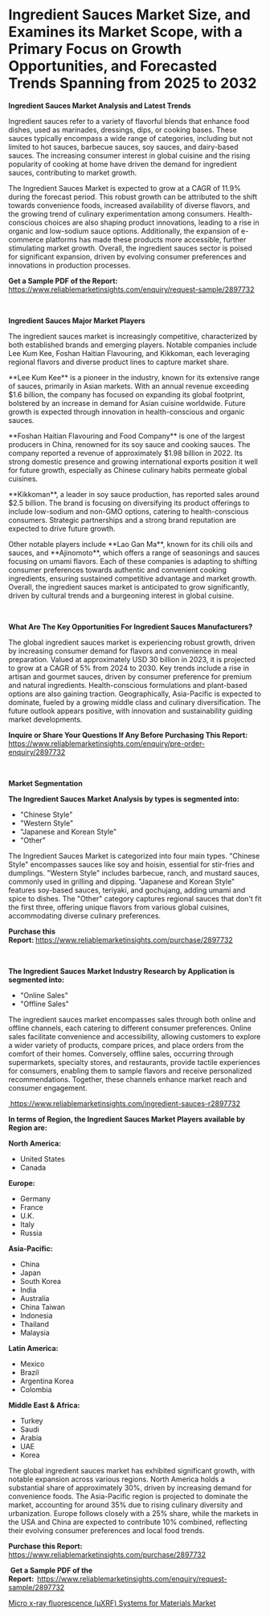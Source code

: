 <p><h1>Ingredient Sauces Market Size, and Examines its Market Scope, with a Primary Focus on Growth Opportunities, and Forecasted Trends Spanning from 2025 to 2032</h1></p><p><strong>Ingredient Sauces Market Analysis and Latest Trends</strong></p>
<p><p>Ingredient sauces refer to a variety of flavorful blends that enhance food dishes, used as marinades, dressings, dips, or cooking bases. These sauces typically encompass a wide range of categories, including but not limited to hot sauces, barbecue sauces, soy sauces, and dairy-based sauces. The increasing consumer interest in global cuisine and the rising popularity of cooking at home have driven the demand for ingredient sauces, contributing to market growth.</p><p>The Ingredient Sauces Market is expected to grow at a CAGR of 11.9% during the forecast period. This robust growth can be attributed to the shift towards convenience foods, increased availability of diverse flavors, and the growing trend of culinary experimentation among consumers. Health-conscious choices are also shaping product innovations, leading to a rise in organic and low-sodium sauce options. Additionally, the expansion of e-commerce platforms has made these products more accessible, further stimulating market growth. Overall, the ingredient sauces sector is poised for significant expansion, driven by evolving consumer preferences and innovations in production processes.</p></p>
<p><strong>Get a Sample PDF of the Report:&nbsp;</strong> <a href="https://www.reliablemarketinsights.com/enquiry/request-sample/2897732?utm_campaign=3032&utm_medium=2&utm_source=Github&utm_content=ia&utm_term=15032025&utm_id=ingredient-sauces">https://www.reliablemarketinsights.com/enquiry/request-sample/2897732</a></p>
<p>&nbsp;</p>
<p><strong>Ingredient Sauces Major Market Players</strong></p>
<p><p>The ingredient sauces market is increasingly competitive, characterized by both established brands and emerging players. Notable companies include Lee Kum Kee, Foshan Haitian Flavouring, and Kikkoman, each leveraging regional flavors and diverse product lines to capture market share.</p><p>**Lee Kum Kee** is a pioneer in the industry, known for its extensive range of sauces, primarily in Asian markets. With an annual revenue exceeding $1.6 billion, the company has focused on expanding its global footprint, bolstered by an increase in demand for Asian cuisine worldwide. Future growth is expected through innovation in health-conscious and organic sauces.</p><p>**Foshan Haitian Flavouring and Food Company** is one of the largest producers in China, renowned for its soy sauce and cooking sauces. The company reported a revenue of approximately $1.98 billion in 2022. Its strong domestic presence and growing international exports position it well for future growth, especially as Chinese culinary habits permeate global cuisines.</p><p>**Kikkoman**, a leader in soy sauce production, has reported sales around $2.5 billion. The brand is focusing on diversifying its product offerings to include low-sodium and non-GMO options, catering to health-conscious consumers. Strategic partnerships and a strong brand reputation are expected to drive future growth.</p><p>Other notable players include **Lao Gan Ma**, known for its chili oils and sauces, and **Ajinomoto**, which offers a range of seasonings and sauces focusing on umami flavors. Each of these companies is adapting to shifting consumer preferences towards authentic and convenient cooking ingredients, ensuring sustained competitive advantage and market growth. Overall, the ingredient sauces market is anticipated to grow significantly, driven by cultural trends and a burgeoning interest in global cuisine.</p></p>
<p>&nbsp;</p>
<p><strong>What Are The Key Opportunities For Ingredient Sauces Manufacturers?</strong></p>
<p><p>The global ingredient sauces market is experiencing robust growth, driven by increasing consumer demand for flavors and convenience in meal preparation. Valued at approximately USD 30 billion in 2023, it is projected to grow at a CAGR of 5% from 2024 to 2030. Key trends include a rise in artisan and gourmet sauces, driven by consumer preference for premium and natural ingredients. Health-conscious formulations and plant-based options are also gaining traction. Geographically, Asia-Pacific is expected to dominate, fueled by a growing middle class and culinary diversification. The future outlook appears positive, with innovation and sustainability guiding market developments.</p></p>
<p><strong>Inquire or Share Your Questions If Any Before Purchasing This Report:</strong> <a href="https://www.reliablemarketinsights.com/enquiry/pre-order-enquiry/2897732?utm_campaign=3032&utm_medium=2&utm_source=Github&utm_content=ia&utm_term=15032025&utm_id=ingredient-sauces">https://www.reliablemarketinsights.com/enquiry/pre-order-enquiry/2897732</a></p>
<p>&nbsp;</p>
<p><strong>Market Segmentation</strong></p>
<p><strong>The Ingredient Sauces Market Analysis by types is segmented into:</strong></p>
<p><ul><li>"Chinese Style"</li><li>"Western Style"</li><li>"Japanese and Korean Style"</li><li>"Other"</li></ul></p>
<p><p>The Ingredient Sauces Market is categorized into four main types. "Chinese Style" encompasses sauces like soy and hoisin, essential for stir-fries and dumplings. "Western Style" includes barbecue, ranch, and mustard sauces, commonly used in grilling and dipping. "Japanese and Korean Style" features soy-based sauces, teriyaki, and gochujang, adding umami and spice to dishes. The "Other" category captures regional sauces that don't fit the first three, offering unique flavors from various global cuisines, accommodating diverse culinary preferences.</p></p>
<p><strong>Purchase this Report:&nbsp;</strong><a href="https://www.reliablemarketinsights.com/purchase/2897732?utm_campaign=3032&utm_medium=2&utm_source=Github&utm_content=ia&utm_term=15032025&utm_id=ingredient-sauces">https://www.reliablemarketinsights.com/purchase/2897732</a></p>
<p>&nbsp;</p>
<p><strong>The Ingredient Sauces Market Industry Research by Application is segmented into:</strong></p>
<p><ul><li>"Online Sales"</li><li>"Offline Sales"</li></ul></p>
<p><p>The ingredient sauces market encompasses sales through both online and offline channels, each catering to different consumer preferences. Online sales facilitate convenience and accessibility, allowing customers to explore a wider variety of products, compare prices, and place orders from the comfort of their homes. Conversely, offline sales, occurring through supermarkets, specialty stores, and restaurants, provide tactile experiences for consumers, enabling them to sample flavors and receive personalized recommendations. Together, these channels enhance market reach and consumer engagement.</p></p>
<p><a href="https://www.reliablemarketinsights.com/ingredient-sauces-r2897732?utm_campaign=3032&utm_medium=2&utm_source=Github&utm_content=ia&utm_term=15032025&utm_id=ingredient-sauces">&nbsp;https://www.reliablemarketinsights.com/ingredient-sauces-r2897732</a></p>
<p><strong>In terms of Region, the Ingredient Sauces Market Players available by Region are:</strong></p>
<p>
    <p> <strong> North America: </strong>
        <ul>
            <li>United States</li>
            <li>Canada</li>
        </ul>
        </p> 
    <p> <strong> Europe: </strong>
        <ul>
            <li>Germany</li>
            <li>France</li>
            <li>U.K.</li>
            <li>Italy</li>
            <li>Russia</li>
        </ul>
        </p> 
    <p> <strong> Asia-Pacific: </strong>
        <ul>
            <li>China</li>
            <li>Japan</li>
            <li>South Korea</li>
            <li>India</li>
            <li>Australia</li>
            <li>China Taiwan</li>
            <li>Indonesia</li>
            <li>Thailand</li>
            <li>Malaysia</li>
        </ul>
        </p> 
    <p> <strong> Latin America: </strong>
        <ul>
            <li>Mexico</li>
            <li>Brazil</li>
            <li>Argentina Korea</li>
            <li>Colombia</li>
        </ul>
        </p> 
    <p> <strong> Middle East & Africa: </strong>
        <ul>
            <li>Turkey</li>
            <li>Saudi</li>
            <li>Arabia</li>
            <li>UAE</li>
            <li>Korea</li>
        </ul>
    </p>
    </p>
<p><p>The global ingredient sauces market has exhibited significant growth, with notable expansion across various regions. North America holds a substantial share of approximately 30%, driven by increasing demand for convenience foods. The Asia-Pacific region is projected to dominate the market, accounting for around 35% due to rising culinary diversity and urbanization. Europe follows closely with a 25% share, while the markets in the USA and China are expected to contribute 10% combined, reflecting their evolving consumer preferences and local food trends.</p></p>
<p><strong>Purchase this Report: </strong><a href="https://www.reliablemarketinsights.com/purchase/2897732?utm_campaign=3032&utm_medium=2&utm_source=Github&utm_content=ia&utm_term=15032025&utm_id=ingredient-sauces">https://www.reliablemarketinsights.com/purchase/2897732</a></p>
<p>&nbsp;<strong>Get a Sample PDF of the Report:&nbsp;&nbsp;</strong><a href="https://www.reliablemarketinsights.com/enquiry/request-sample/2897732?utm_campaign=3032&utm_medium=2&utm_source=Github&utm_content=ia&utm_term=15032025&utm_id=ingredient-sauces">https://www.reliablemarketinsights.com/enquiry/request-sample/2897732</a></p>
<p><strong></strong></p>
<p><p><a href="https://github.com/ElviraLeka1962/Market-Research-Report-List-1/blob/main/micro-x-ray-fluorescence-xrf-systems-for-materials-market.md?utm_campaign=3032&utm_medium=2&utm_source=Github&utm_content=ia&utm_term=15032025&utm_id=ingredient-sauces">Micro x-ray fluorescence (µXRF) Systems for Materials Market</a></p></p>